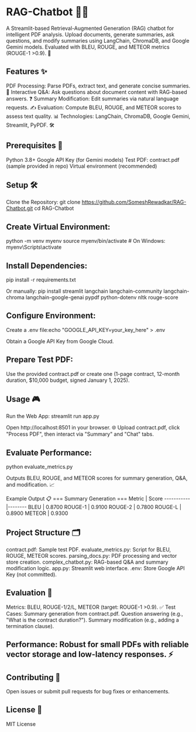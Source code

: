 # RAG-Chatbot 📄💬
A Streamlit-based Retrieval-Augmented Generation (RAG) chatbot for intelligent PDF analysis. Upload documents, generate summaries, ask questions, and modify summaries using LangChain, ChromaDB, and Google Gemini models. Evaluated with BLEU, ROUGE, and METEOR metrics (ROUGE-1 >0.9). 🚀

## Features ✨

PDF Processing: Parse PDFs, extract text, and generate concise summaries. 📑
Interactive Q&A: Ask questions about document content with RAG-based answers. ❓
Summary Modification: Edit summaries via natural language requests. ✍️
Evaluation: Compute BLEU, ROUGE, and METEOR scores to assess text quality. 📊
Technologies: LangChain, ChromaDB, Google Gemini, Streamlit, PyPDF. 🛠️

## Prerequisites 🛑

Python 3.8+
Google API Key (for Gemini models)
Test PDF: contract.pdf (sample provided in repo)
Virtual environment (recommended)

## Setup 🛠️

Clone the Repository:
git clone https://github.com/SomeshRewadkar/RAG-Chatbot.git
cd RAG-Chatbot


## Create Virtual Environment:
python -m venv myenv
source myenv/bin/activate  # On Windows: myenv\Scripts\activate


## Install Dependencies:
pip install -r requirements.txt

Or manually:
pip install streamlit langchain langchain-community langchain-chroma langchain-google-genai pypdf python-dotenv nltk rouge-score


## Configure Environment:

Create a .env file:echo "GOOGLE_API_KEY=your_key_here" > .env


Obtain a Google API Key from Google Cloud.


## Prepare Test PDF:

Use the provided contract.pdf or create one (1-page contract, 12-month duration, $10,000 budget, signed January 1, 2025).



## Usage 🎮

Run the Web App:
streamlit run app.py


Open http://localhost:8501 in your browser. 🌐
Upload contract.pdf, click "Process PDF", then interact via "Summary" and "Chat" tabs.


## Evaluate Performance:
python evaluate_metrics.py


Outputs BLEU, ROUGE, and METEOR scores for summary generation, Q&A, and modification. 📈



Example Output 📋
=== Summary Generation ===
Metric     | Score
-----------|--------
BLEU       | 0.8700
ROUGE-1    | 0.9100
ROUGE-2    | 0.7800
ROUGE-L    | 0.8900
METEOR     | 0.9300

## Project Structure 🗂️

contract.pdf: Sample test PDF.
evaluate_metrics.py: Script for BLEU, ROUGE, METEOR scores.
parsing_docs.py: PDF processing and vector store creation.
complex_chatbot.py: RAG-based Q&A and summary modification logic.
app.py: Streamlit web interface.
.env: Store Google API Key (not committed).

## Evaluation 📏

Metrics: BLEU, ROUGE-1/2/L, METEOR (target: ROUGE-1 >0.9). ✅
Test Cases:
Summary generation from contract.pdf.
Question answering (e.g., "What is the contract duration?").
Summary modification (e.g., adding a termination clause).


## Performance: Robust for small PDFs with reliable vector storage and low-latency responses. ⚡

## Contributing 🤝
Open issues or submit pull requests for bug fixes or enhancements.

## License 📜
MIT License
